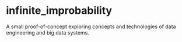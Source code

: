 # infinite_improbability
A small proof-of-concept exploring concepts and technologies of data engineering and big data systems.
